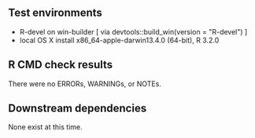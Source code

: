 ## Test environments
* R-devel on win-builder [ via devtools::build_win(version = "R-devel") ]
* local OS X install x86_64-apple-darwin13.4.0 (64-bit), R 3.2.0

## R CMD check results
There were no ERRORs, WARNINGs, or NOTEs.

## Downstream dependencies
None exist at this time.
